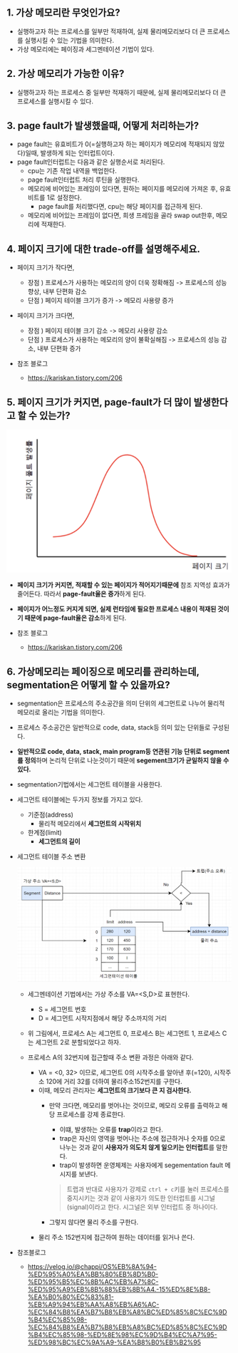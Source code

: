 ## 1. 가상 메모리란 무엇인가요?
- 실행하고자 하는 프로세스를 일부만 적재하여, 실제 물리메모리보다 더 큰 프로세스를 실행시킬 수 있는 기법을 의미한다.
- 가상 메모리에는 페이징과 세그멘테이션 기법이 있다.

## 2. 가상 메모리가 가능한 이유?
- 실행하고자 하는 프로세스 중 일부만 적재하기 때문에, 실제 물리메모리보다 더 큰 프로세스를 실행시킬 수 있다.

## 3. page fault가 발생했을때, 어떻게 처리하는가?
- page fault는 유효비트가 0(=실행하고자 하는 페이지가 메모리에 적재되지 않았다)일때, 발생하게 되는 인터럽트이다.
- page fault인터럽트는 다음과 같은 실행순서로 처리된다.
  - cpu는 기존 작업 내역을 백업한다.
  - page fault인터럽트 처리 루틴을 실행한다.
  - 메모리에 비어있는 프레임이 있다면, 원하는 페이지를 메모리에 가져온 후, 유효비트를 1로 설정한다.
    - page fault를 처리했다면, cpu는 해당 페이지를 접근하게 된다.
  - 메모리에 비어있는 프레임이 없다면, 희생 프레임을 골라 swap out한후, 메모리에 적재한다.

## 4. 페이지 크기에 대한 trade-off를 설명해주세요.
- 페이지 크기가 작다면, 
  - 장점 ) 프로세스가 사용하는 메모리의 양이 더욱 정확해짐 -> 프로세스의 성능 향상, 내부 단편화 감소
  - 단점 ) 페이지 테이블 크기가 증가 -> 메모리 사용량 증가
- 페이지 크기가 크다면,
  - 장점 ) 페이지 테이블 크기 감소 ->  메모리 사용량 감소
  - 단점 ) 프로세스가 사용하는 메모리의 양이 불확실해짐 -> 프로세스의 성능 감소, 내부 단편화 증가

- 참조 블로그
  - https://kariskan.tistory.com/206

## 5. 페이지 크기가 커지면, page-fault가 더 많이 발생한다고 할 수 있는가?

<img src="../image/suhyun/pagefault-pagesize.png">

- **페이지 크기가 커지면, 적재할 수 있는 페이지가 적어지기때문에** 참조 지역성 효과가 줄어든다. 따라서 **page-fault율은 증가**하게 된다.
- **페이지가 어느정도 커지게 되면, 실제 런타임에 필요한 프로세스 내용이 적재된 것이기 때문에 page-fault율은 감소**하게 된다.

- 참조 블로그
  - https://kariskan.tistory.com/206

## 6. 가상메모리는 페이징으로 메모리를 관리하는데, segmentation은 어떻게 할 수 있을까요?

- segmentation은 프로세스의 주소공간을 의미 단위의 세그먼트로 나누어 물리적 메모리로 올리는 기법을 의미한다.
- 프로세스 주소공간은 일반적으로 code, data, stack등 의미 있는 단위들로 구성된다.
- **일반적으로 code, data, stack, main program등 연관된 기능 단위로 segment를 정의**하며 논리적 단위로 나눈것이기 때문에 **segement크기가 균일하지 않을 수 있다.**

- segmentation기법에서는 세그먼트 테이블을 사용한다.
- 세그먼트 테이블에는 두가지 정보를 가지고 있다.
  - 기준점(address)
    - 물리적 메모리에서 **세그먼트의 시작위치**
  - 한계점(limit)
    - **세그먼트의 길이**

- 세그먼트 테이블 주소 변환
  
  <img src="../image/suhyun/segmentation.png">

  - 세그멘테이션 기법에서는 가상 주소를 VA=<S,D>로 표현한다.
    - S = 세그먼트 번호
    - D = 세그먼트 시작지점에서 해당 주소까지의 거리
  
  - 위 그림에서, 프로세스 A는 세그먼트 0, 프로세스 B는 세그먼트 1, 프로세스 C는 세그먼트 2로 분할되었다고 하자.
  - 프로세스 A의 32번지에 접근할때 주소 변환 과정은 아래와 같다.
    - VA = <0, 32> 이므로, 세그먼트 0의 시작주소를 알아낸 후(=120), 시작주소 120에 거리 32를 더하여 물리주소152번지를 구한다.
    - 이때, 메모리 관리자는 **세그먼트의 크기보다 큰 지 검사한다.**
      - 만약 크다면, 메모리를 벗어나는 것이므로, 메모리 오류를 출력하고 해당 프로세스를 강제 종료한다. 
        - 이떄, 발생하는 오류를 **trap**이라고 한다.
        - trap은 자신의 영역을 벗어나는 주소에 접근하거나 숫자를 0으로 나누는 것과 같이 **사용자가 의도치 않게 일으키는 인터럽트**를 말한다.
        - trap이 발생하면 운영체제는 사용자에게 segementation fault 메시지를 보낸다.

        > 트랩과 반대로 사용자가 강제로 `ctrl + c`키를 눌러 프로세스를 중지시키는 것과 같이 사용자가 의도한 인터럽트를 시그널(signal)이라고 한다. 시그널은 외부 인터럽트 중 하나이다.
 
      - 그렇지 않다면 물리 주소를 구한다.
    - 물리 주소 152번지에 접근하여 원하는 데이터를 읽거나 쓴다.

- 참조블로그
  - https://velog.io/@chappi/OS%EB%8A%94-%ED%95%A0%EA%BB%80%EB%8D%B0-%ED%95%B5%EC%8B%AC%EB%A7%8C-%ED%95%A9%EB%8B%88%EB%8B%A4.-15%ED%8E%B8-%EA%B0%80%EC%83%81-%EB%A9%94%EB%AA%A8%EB%A6%AC-%EC%84%B8%EA%B7%B8%EB%A8%BC%ED%85%8C%EC%9D%B4%EC%85%98-%EC%84%B8%EA%B7%B8%EB%A8%BC%ED%85%8C%EC%9D%B4%EC%85%98-%ED%8E%98%EC%9D%B4%EC%A7%95-%ED%98%BC%EC%9A%A9-%EA%B8%B0%EB%B2%95
